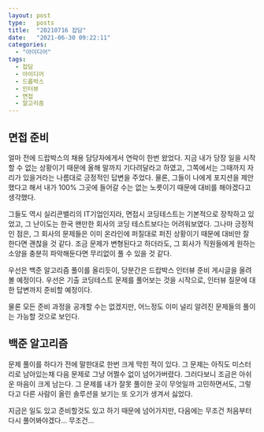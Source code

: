 ```yaml
---
layout: post
type:   posts
title:  "20210716 잡담"
date:   "2021-06-30 09:22:11"
categories:
  - "아이디어"
tags:
  - 잡담
  - 아이디어
  - 드롭박스
  - 인터뷰
  - 면접
  - 알고리즘
---
```


## 면접 준비
얼마 전에 드랍박스의 채용 담당자에게서 연락이 한번 왔었다. 지금 내가 당장 일을 시작할 수 없는 상황이기 때문에 올해 말까지 기다려달라고 하였고, 그쪽에서는 그때까지 자리가 있을거라는 나름대로 긍정적인 답변을 주었다. 물론, 그들이 나에게 포지션을 제안했다고 해서 내가 100% 그곳에 들어갈 수는 없는 노릇이기 때문에 대비를 해야겠다고 생각했다.

그들도 역시 실리콘밸리의 IT기업인지라, 면접시 코딩테스트는 기본적으로 장착하고 있었고, 그 난이도는 한국 왠만한 회사의 코딩 테스트보다는 어려워보였다. 그나마 긍정적인 점은, 그 회사의 문제들은 이미 온라인에 퍼질대로 퍼진 상황이기 때문에 대비만 잘 한다면 괜찮을 것 같다. 조금 문제가 변형된다고 하더라도, 그 회사가 직원들에게 원하는 소양을 충분히 파악해둔다면 무리없이 풀 수 있을 것 같다.

우선은 백준 알고리즘 풀이를 올리듯이, 당분간은 드랍박스 인터뷰 준비 게시글을 올려볼 예정이다. 우선은 기출 코딩테스트 문제를 풀어보는 것을 시작으로, 인터뷰 질문에 대한 답변까지 준비할 예정이다.

물론 모든 준비 과정을 공개할 수는 없겠지만, 어느정도 이미 널리 알려진 문제들의 풀이는 가능할 것으로 보인다.

## 백준 알고리즘
문제 풀이를 하다가 전에 말한대로 한번 크게 막힌 적이 있다. 그 문제는 아직도 미스터리로 남아있는채 다음 문제로 그냥 어쩔수 없이 넘어가버렸다. 그러다보니 조금은 아쉬운 마음이 크게 남는다. 그 문제를 내가 잘못 풀이한 곳이 무엇일까 고민하면서도, 그렇다고 다른 사람이 올린 솔루션을 보기는 또 오기가 생겨서 싫었다.

지금은 일도 있고 준비할것도 있고 하기 때문에 넘어가지만, 다음에는 무조건 처음부터 다시 풀어봐야겠다... 무조건...
